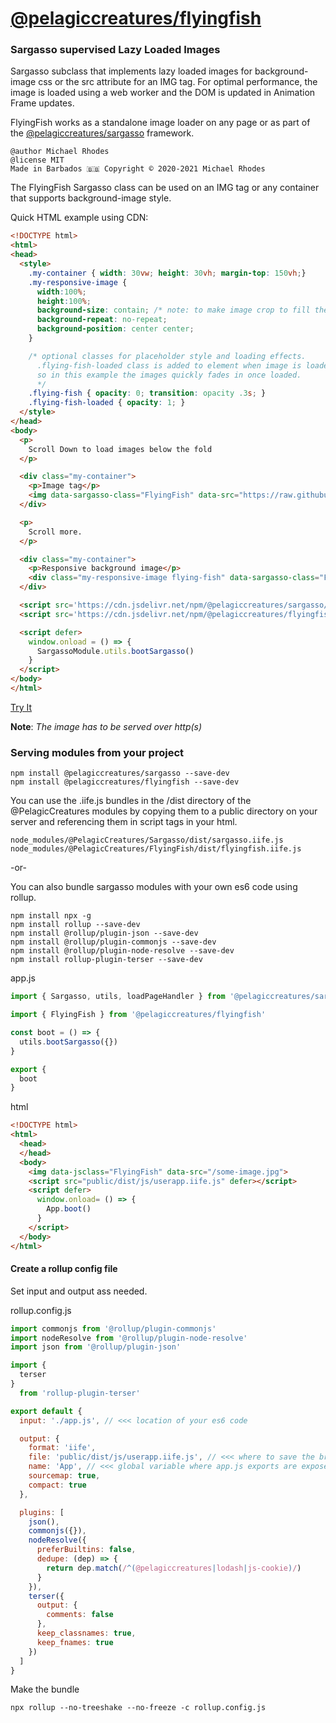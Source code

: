 # [@pelagiccreatures/flyingfish](https://www.npmjs.com/package/@pelagiccreatures/flyingfish)

### Sargasso supervised Lazy Loaded Images

Sargasso subclass that implements lazy loaded images for background-image css or the src attribute for an IMG tag. For optimal performance, the image is loaded using a web worker and the DOM is updated in Animation Frame updates.

FlyingFish works as a standalone image loader on any page or as part of the [@pelagiccreatures/sargasso](https://www.npmjs.com/package/@pelagiccreatures/sargasso) framework.
```
@author Michael Rhodes
@license MIT
Made in Barbados 🇧🇧 Copyright © 2020-2021 Michael Rhodes
```

The FlyingFish Sargasso class can be used on an IMG tag or any container that supports background-image style.

Quick HTML example using CDN:
```html
<!DOCTYPE html>
<html>
<head>
  <style>
    .my-container { width: 30vw; height: 30vh; margin-top: 150vh;}
    .my-responsive-image {
      width:100%;
      height:100%;
      background-size: contain; /* note: to make image crop to fill the frame use: cover; */
      background-repeat: no-repeat;
      background-position: center center;
    }

    /* optional classes for placeholder style and loading effects.
      .flying-fish-loaded class is added to element when image is loaded
      so in this example the images quickly fades in once loaded.
      */
    .flying-fish { opacity: 0; transition: opacity .3s; }
    .flying-fish-loaded { opacity: 1; }
  </style>
</head>
<body>
  <p>
    Scroll Down to load images below the fold
  </p>

  <div class="my-container">
    <p>Image tag</p>
    <img data-sargasso-class="FlyingFish" data-src="https://raw.githubusercontent.com/PelagicCreatures/flyingfish/master/test.jpg" class="flying-fish">
  </div>

  <p>
    Scroll more.
  </p>

  <div class="my-container">
    <p>Responsive background image</p>
    <div class="my-responsive-image flying-fish" data-sargasso-class="FlyingFish" data-src="https://raw.githubusercontent.com/PelagicCreatures/flyingfish/master/test.jpg"></div>
  </div>

  <script src='https://cdn.jsdelivr.net/npm/@pelagiccreatures/sargasso/dist/sargasso.iife.js'></script>
  <script src='https://cdn.jsdelivr.net/npm/@pelagiccreatures/flyingfish/dist/flyingfish.iife.js'></script>

  <script defer>
    window.onload = () => {
      SargassoModule.utils.bootSargasso()
    }
  </script>
</body>
</html>
```

[Try It](https://stackblitz.com/edit/sargasso-flyingfish)

**Note**: *The image has to be served over http(s)*

### Serving modules from your project
```
npm install @pelagiccreatures/sargasso --save-dev
npm install @pelagiccreatures/flyingfish --save-dev
```

You can use the .iife.js bundles in the /dist directory of the \@PelagicCreatures modules by copying them to a public directory on your server and referencing them in script tags in your html.
```
node_modules/@PelagicCreatures/Sargasso/dist/sargasso.iife.js
node_modules/@PelagicCreatures/FlyingFish/dist/flyingfish.iife.js
```

-or-

You can also bundle sargasso modules with your own es6 code using rollup.

```
npm install npx -g
npm install rollup --save-dev
npm install @rollup/plugin-json --save-dev
npm install @rollup/plugin-commonjs --save-dev
npm install @rollup/plugin-node-resolve --save-dev
npm install rollup-plugin-terser --save-dev
```

app.js
```javascript
import { Sargasso, utils, loadPageHandler } from '@pelagiccreatures/sargasso'

import { FlyingFish } from '@pelagiccreatures/flyingfish'

const boot = () => {
  utils.bootSargasso({})
}

export {
  boot
}
```

html
```html
<!DOCTYPE html>
<html>
  <head>
  </head>
  <body>
    <img data-jsclass="FlyingFish" data-src="/some-image.jpg">
    <script src="public/dist/js/userapp.iife.js" defer></script>
    <script defer>
      window.onload= () => {
        App.boot()
      }
    </script>
  </body>
</html>
```

#### Create a rollup config file
Set input and output ass needed.

rollup.config.js
```javascript
import commonjs from '@rollup/plugin-commonjs'
import nodeResolve from '@rollup/plugin-node-resolve'
import json from '@rollup/plugin-json'

import {
  terser
}
  from 'rollup-plugin-terser'

export default {
  input: './app.js', // <<< location of your es6 code

  output: {
    format: 'iife',
    file: 'public/dist/js/userapp.iife.js', // <<< where to save the browser bundle
    name: 'App', // <<< global variable where app.js exports are exposed
    sourcemap: true,
    compact: true
  },

  plugins: [
    json(),
    commonjs({}),
    nodeResolve({
      preferBuiltins: false,
      dedupe: (dep) => {
        return dep.match(/^(@pelagiccreatures|lodash|js-cookie)/)
      }
    }),
    terser({
      output: {
        comments: false
      },
      keep_classnames: true,
      keep_fnames: true
    })
  ]
}
```

Make the bundle
```
npx rollup --no-treeshake --no-freeze -c rollup.config.js
```

